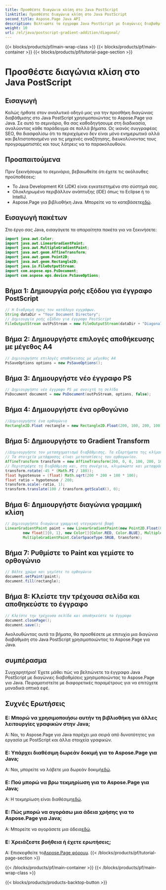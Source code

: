 ```yaml
---
title: Προσθέστε διαγώνια κλίση στο Java PostScript
linktitle: Προσθέστε διαγώνια κλίση στο Java PostScript
second_title: Aspose.Page Java API
description: Βελτιώστε τα έγγραφα Java PostScript με διαγώνιες διαβαθμίσεις χρησιμοποιώντας το Aspose.Page για Java. Ακολουθήστε τον βήμα προς βήμα οδηγό μας για να προσθέσετε ζωντανές χρωματικές μεταβάσεις χωρίς κόπο.
weight: 10
url: /el/java/postscript-gradient-addition/diagonal/
---
```


{{< blocks/products/pf/main-wrap-class >}}
{{< blocks/products/pf/main-container >}}
{{< blocks/products/pf/tutorial-page-section >}}

# Προσθέστε διαγώνια κλίση στο Java PostScript

## Εισαγωγή
Καλώς ήρθατε στον αναλυτικό οδηγό μας για την προσθήκη διαγώνιας διαβάθμισης στο Java PostScript χρησιμοποιώντας το Aspose.Page για Java. Σε αυτό το σεμινάριο, θα σας καθοδηγήσουμε στη διαδικασία, αναλύοντας κάθε παράδειγμα σε πολλά βήματα. Ως ικανός συγγραφέας SEO, θα διασφαλίσω ότι το περιεχόμενο δεν είναι μόνο ενημερωτικό αλλά και βελτιστοποιημένο για τις μηχανές αναζήτησης, διευκολύνοντας τους προγραμματιστές και τους λάτρεις να το παρακολουθούν.
## Προαπαιτούμενα
Πριν ξεκινήσουμε το σεμινάριο, βεβαιωθείτε ότι έχετε τις ακόλουθες προϋποθέσεις:
- Το Java Development Kit (JDK) είναι εγκατεστημένο στο σύστημά σας.
- Ολοκληρωμένο περιβάλλον ανάπτυξης (IDE) όπως το Eclipse ή το IntelliJ.
-  Aspose.Page για βιβλιοθήκη Java. Μπορείτε να το κατεβάσετε[εδώ](https://releases.aspose.com/page/java/).
## Εισαγωγή πακέτων
Στο έργο σας Java, εισαγάγετε τα απαραίτητα πακέτα για να ξεκινήσετε:
```java
import java.awt.Color;
import java.awt.LinearGradientPaint;
import java.awt.MultipleGradientPaint;
import java.awt.geom.AffineTransform;
import java.awt.geom.Point2D;
import java.awt.geom.Rectangle2D;
import java.io.FileOutputStream;
import com.aspose.eps.PsDocument;
import com.aspose.eps.device.PsSaveOptions;

```
## Βήμα 1: Δημιουργία ροής εξόδου για έγγραφο PostScript
```java
// Η διαδρομή προς τον κατάλογο εγγράφων.
String dataDir = "Your Document Directory";
// Δημιουργία ροής εξόδου για έγγραφο PostScript
FileOutputStream outPsStream = new FileOutputStream(dataDir + "DiagonalGradient_outPS.ps");
```
## Βήμα 2: Δημιουργήστε επιλογές αποθήκευσης με μέγεθος A4
```java
// Δημιουργήστε επιλογές αποθήκευσης με μέγεθος Α4
PsSaveOptions options = new PsSaveOptions();
```
## Βήμα 3: Δημιουργήστε νέο έγγραφο PS
```java
// Δημιουργήστε νέο έγγραφο PS με ανοιχτή τη σελίδα
PsDocument document = new PsDocument(outPsStream, options, false);
```
## Βήμα 4: Δημιουργήστε ένα ορθογώνιο
```java
//Δημιουργήστε ένα ορθογώνιο
Rectangle2D.Float rectangle = new Rectangle2D.Float(200, 100, 200, 100);
```
## Βήμα 5: Δημιουργήστε το Gradient Transform
```java
//Δημιουργήστε τον μετασχηματισμό διαβάθμισης. Τα εξαρτήματα της κλίμακας πρέπει να είναι ίσα με το πλάτος και το ύψος του ορθογωνίου.
// Τα στοιχεία μετάφρασης είναι μετατοπίσεις του ορθογωνίου.
AffineTransform transform = new AffineTransform(200, 0, 0, 100, 200, 100);
// Περιστρέψτε τη διαβάθμιση και, στη συνέχεια, κλιμακώστε και μεταφράστε για ορατή μετάβαση χρώματος
transform.rotate(-45 * (Math.PI / 180));
float hypotenuse = (float) Math.sqrt(200 * 200 + 100 * 100);
float ratio = hypotenuse / 200;
transform.scale(-ratio, 1);
transform.translate(100 / transform.getScaleX(), 0);
```
## Βήμα 6: Δημιουργήστε διαγώνια γραμμική κλίση
```java
// Δημιουργήστε διαγώνια γραμμική ντεγκραντέ βαφή
LinearGradientPaint paint = new LinearGradientPaint(new Point2D.Float(0, 0), new Point2D.Float(200, 100),
        new float[]{0, 1}, new Color[]{Color.RED, Color.BLUE}, MultipleGradientPaint.CycleMethod.NO_CYCLE,
        MultipleGradientPaint.ColorSpaceType.SRGB, transform);
```
## Βήμα 7: Ρυθμίστε το Paint και γεμίστε το ορθογώνιο
```java
// Βάλτε χρώμα και γεμίστε το ορθογώνιο
document.setPaint(paint);
document.fill(rectangle);
```
## Βήμα 8: Κλείστε την τρέχουσα σελίδα και αποθηκεύστε το έγγραφο
```java
// Κλείστε την τρέχουσα σελίδα και αποθηκεύστε το έγγραφο
document.closePage();
document.save();
```
Ακολουθώντας αυτά τα βήματα, θα προσθέσετε με επιτυχία μια διαγώνια διαβάθμιση στο Java PostScript χρησιμοποιώντας το Aspose.Page για Java.
## συμπέρασμα
Συγχαρητήρια! Έχετε μάθει πώς να βελτιώνετε τα έγγραφα Java PostScript με διαγώνιες διαβαθμίσεις χρησιμοποιώντας το Aspose.Page για Java. Πειραματιστείτε με διαφορετικές παραμέτρους για να επιτύχετε μοναδικά οπτικά εφέ.
## Συχνές Ερωτήσεις
### Ε: Μπορώ να χρησιμοποιήσω αυτήν τη βιβλιοθήκη για άλλες λειτουργίες γραφικών στην Java;
Α: Ναι, το Aspose.Page για Java παρέχει μια σειρά από δυνατότητες για εργασία με PostScript και άλλα στοιχεία γραφικών.
### Ε: Υπάρχει διαθέσιμη δωρεάν δοκιμή για το Aspose.Page για Java;
 Α: Ναι, μπορείτε να λάβετε μια δωρεάν δοκιμή[εδώ](https://releases.aspose.com/).
### Ε: Πού μπορώ να βρω τεκμηρίωση για το Aspose.Page για Java;
 Α: Η τεκμηρίωση είναι διαθέσιμη[εδώ](https://reference.aspose.com/page/java/).
### Ε: Πώς μπορώ να αγοράσω μια άδεια χρήσης για το Aspose.Page για Java;
 Α: Μπορείτε να αγοράσετε μια άδεια[εδώ](https://purchase.aspose.com/buy).
### Ε: Χρειάζεστε βοήθεια ή έχετε ερωτήσεις;
 Α: Επισκεφθείτε το[Aspose.Page φόρουμ](https://forum.aspose.com/c/page/39).
{{< /blocks/products/pf/tutorial-page-section >}}

{{< /blocks/products/pf/main-container >}}
{{< /blocks/products/pf/main-wrap-class >}}

{{< blocks/products/products-backtop-button >}}

